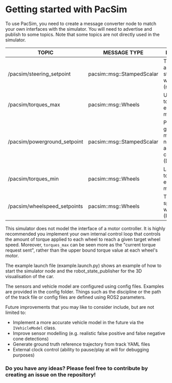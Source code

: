 # Getting started with PacSim

To use PacSim, you need to create a message converter node to match your own interfaces with the simulator. You will need to advertise and publish to some topics. Note that some topics are not directly used in the simulator.

| TOPIC                        | MESSAGE TYPE               | DESCRIPTION                                                                           | USED?  |
|------------------------------|----------------------------|---------------------------------------------------------------------------------------|---|
| /pacsim/steering_setpoint    | pacsim::msg::StampedScalar | Target steering angle at the steering wheel/sensor (rad)                              | YES |
| /pacsim/torques_max          | pacsim::msg::Wheels        | Upper bound torque value at each wheel's motor (Nm)                                   | YES |
| /pacsim/powerground_setpoint | pacsim::msg::StampedScalar | Powered ground multiplier. 0 for no powered aero, 1 for full capacity (Dimensionless) | YES |
| /pacsim/torques_min          | pacsim::msg::Wheels        | Lower bound torque value at each wheel's motor (Nm)                                   | NO |
| /pacsim/wheelspeed_setpoints | pacsim::msg::Wheels        | Target wheel speeds at each wheel's motor (RPM)                                       | NO |

This simulator does not model the interface of a motor controller. It is highly recommended you implement your own internal control loop that controls the amount of torque applied to each wheel to reach a given target wheel speed. Moreover, `torques_max` can be seen more as the "current torque request sent", rather than the upper bound torque value at each wheel's motor.

The example launch file (example.launch.py) shows an example of how to start the simulator node and the robot_state_publisher for the 3D visualisation of the car.

The sensors and vehicle model are configured using config files. Examples are provided in the config folder. Things such as the discipline or the path of the track file or config files are defined using ROS2 parameters.

Future improvements that you may like to consider include, but are not limited to:
- Implement a more accurate vehicle model in the future via the `IVehicleModel` class.
- Improve sensor modelling (e.g. realistic false positive and false negative cone detections)
- Generate ground truth reference trajectory from track YAML files
- External clock control (ability to pause/play at will for debugging purposes)

### Do you have any ideas? Please feel free to contribute by creating an issue on the repository! 

